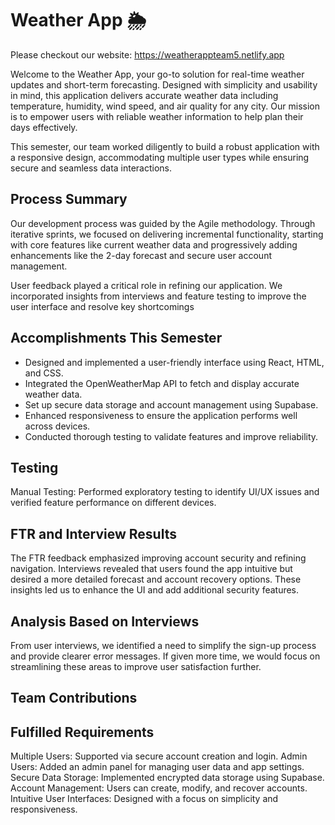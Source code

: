 # Weather App 🌦️
Please checkout our website: https://weatherappteam5.netlify.app

Welcome to the Weather App, your go-to solution for real-time weather updates and short-term forecasting. Designed with simplicity and usability in mind, this application delivers accurate weather data including temperature, humidity, wind speed, and air quality for any city. Our mission is to empower users with reliable weather information to help plan their days effectively.

This semester, our team worked diligently to build a robust application with a responsive design, accommodating multiple user types while ensuring secure and seamless data interactions.

## Process Summary
Our development process was guided by the Agile methodology. Through iterative sprints, we focused on delivering incremental functionality, starting with core features like current weather data and progressively adding enhancements like the 2-day forecast and secure user account management.

User feedback played a critical role in refining our application. We incorporated insights from interviews and feature testing to improve the user interface and resolve key shortcomings

## Accomplishments This Semester
- Designed and implemented a user-friendly interface using React, HTML, and CSS.
- Integrated the OpenWeatherMap API to fetch and display accurate weather data.
- Set up secure data storage and account management using Supabase.
- Enhanced responsiveness to ensure the application performs well across devices.
- Conducted thorough testing to validate features and improve reliability.

## Testing
Manual Testing: Performed exploratory testing to identify UI/UX issues and verified feature performance on different devices.

## FTR and Interview Results
The FTR feedback emphasized improving account security and refining navigation. Interviews revealed that users found the app intuitive but desired a more detailed forecast and account recovery options. These insights led us to enhance the UI and add additional security features.

## Analysis Based on Interviews
From user interviews, we identified a need to simplify the sign-up process and provide clearer error messages. If given more time, we would focus on streamlining these areas to improve user satisfaction further.

## Team Contributions

## Fulfilled Requirements
Multiple Users: Supported via secure account creation and login.
Admin Users: Added an admin panel for managing user data and app settings.
Secure Data Storage: Implemented encrypted data storage using Supabase.
Account Management: Users can create, modify, and recover accounts.
Intuitive User Interfaces: Designed with a focus on simplicity and responsiveness.
